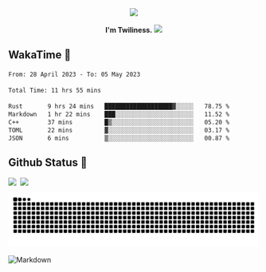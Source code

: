 <div align="center">
<img src="https://images.weserv.nl/?url=avatars.githubusercontent.com/u/10475770?v=4&h=360&w=360&fit=cover&mask=circle&maxage=7d"/>
</div>

<div align="center">

**I'm Twiliness.** <a href="https://github.com/DarkHighness"><img src="https://media.giphy.com/media/hvRJCLFzcasrR4ia7z/giphy.gif" width="5%"></a>

</div>

## WakaTime 🧐

<!--START_SECTION:waka-->

```text
From: 28 April 2023 - To: 05 May 2023

Total Time: 11 hrs 55 mins

Rust       9 hrs 24 mins   ███████████████████▓░░░░░   78.75 %
Markdown   1 hr 22 mins    ███░░░░░░░░░░░░░░░░░░░░░░   11.52 %
C++        37 mins         █▒░░░░░░░░░░░░░░░░░░░░░░░   05.20 %
TOML       22 mins         ▓░░░░░░░░░░░░░░░░░░░░░░░░   03.17 %
JSON       6 mins          ▒░░░░░░░░░░░░░░░░░░░░░░░░   00.87 %
```

<!--END_SECTION:waka-->

## Github Status 🥰

<div style="display: flex; gap: 8px;">
<img src="https://github-readme-stats.vercel.app/api?username=DarkHighness&count_private=true&show_icons=true&hide_border=true"/>
<img src="https://github-readme-stats.vercel.app/api/top-langs/?username=DarkHighness&hide_border=true"/>
</div>

<!-- ![3D-Profile](https://raw.githubusercontent.com/DarkHighness/DarkHighness/master/profile-3d-contrib/profile-south-season-animate.svg) -->

![Snake-Profile](https://raw.githubusercontent.com/DarkHighness/DarkHighness/master/dist/github-snake.svg)

 ![Markdown](https://img.shields.io/badge/markdown%20💘-%23000000.svg?style=for-the-badge&logo=markdown&logoColor=white)


